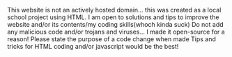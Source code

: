 This website is not an actively hosted domain... this was created as a local school project using HTML. I am open to solutions and tips to improve the website and/or its contents/my coding skills(whoch kinda suck)
Do not add any malicious code and/or trojans and viruses... I made it open-source for a reason!
Please state the purpose of a code change when made
Tips and tricks for HTML coding and/or javascript would be the best!
